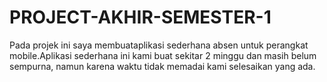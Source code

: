 # PROJECT-AKHIR-SEMESTER-1
Pada projek ini saya membuataplikasi sederhana absen untuk perangkat mobile.Aplikasi sederhana ini kami buat sekitar 2 minggu dan masih belum sempurna, namun karena waktu tidak memadai kami selesaikan yang ada.

